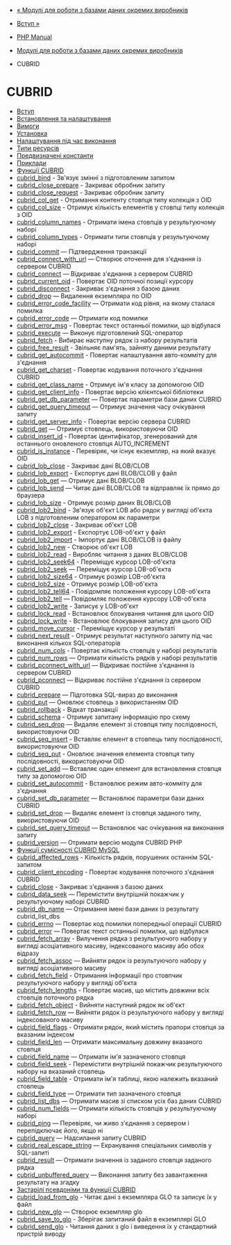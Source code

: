 - [« Модулі для роботи з базами даних окремих виробників](refs.database.vendors.md)
- [Вступ »](intro.cubrid.md)

- [PHP Manual](index.md)
- [Модулі для роботи з базами даних окремих виробників](refs.database.vendors.md)
- CUBRID

# CUBRID

- [Вступ](intro.cubrid.md)
- [Встановлення та налаштування](cubrid.setup.md)
- [Вимоги](cubrid.requirements.md)
- [Установка](cubrid.installation.md)
- [Налаштування під час виконання](cubrid.configuration.md)
- [Типи ресурсів](cubrid.resources.md)
- [Предвизначені константи](cubrid.constants.md)
- [Приклади](cubrid.examples.md)
- [Функції CUBRID](ref.cubrid.md)
- [cubrid_bind](function.cubrid-bind.md) - Зв'язує змінні
з підготовленим запитом
- [cubrid_close_prepare](function.cubrid-close-prepare.md) -
Закриває обробник запиту
- [cubrid_close_request](function.cubrid-close-request.md) -
Закриває обробник запиту
- [cubrid_col_get](function.cubrid-col-get.md) - Отримання
контенту стовпця типу колекція з OID
- [cubrid_col_size](function.cubrid-col-size.md) - Отримує
кількість елементів у стовпці типу колекція з OID
- [cubrid_column_names](function.cubrid-column-names.md) -
Отримати імена стовпців у результуючому наборі
- [cubrid_column_types](function.cubrid-column-types.md) -
Отримати типи стовпців у результуючому наборі
- [cubrid_commit](function.cubrid-commit.md) — Підтвердження
транзакції
- [cubrid_connect_with_url](function.cubrid-connect-with-url.md)
— Створює оточення для з'єднання із сервером CUBRID
- [cubrid_connect](function.cubrid-connect.md) — Відкриває
з'єднання з сервером CUBRID
- [cubrid_current_oid](function.cubrid-current-oid.md) -
Повертає OID поточної позиції курсору
- [cubrid_disconnect](function.cubrid-disconnect.md) - Закриває
з'єднання з базою даних
- [cubrid_drop](function.cubrid-drop.md) — Видалення екземпляра
по OID
- [cubrid_error_code_facility](function.cubrid-error-code-facility.md)
— Отримати код рівня, на якому сталася помилка
- [cubrid_error_code](function.cubrid-error-code.md) — Отримати
код помилки
- [cubrid_error_msg](function.cubrid-error-msg.md) - Повертає
текст останньої помилки, що відбулася
- [cubrid_execute](function.cubrid-execute.md) — Виконує
підготовлений SQL-оператор
- [cubrid_fetch](function.cubrid-fetch.md) - Вибирає наступну
рядок із набору результатів
- [cubrid_free_result](function.cubrid-free-result.md) -
Звільняє пам'ять, зайняту даними результату
- [cubrid_get_autocommit](function.cubrid-get-autocommit.md) -
Повертає налаштування авто-комміту для з'єднання
- [cubrid_get_charset](function.cubrid-get-charset.md) -
Повертає кодування поточного з'єднання CUBRID
- [cubrid_get_class_name](function.cubrid-get-class-name.md) -
Отримує ім'я класу за допомогою OID
- [cubrid_get_client_info](function.cubrid-get-client-info.md) -
Повертає версію клієнтської бібліотеки
- [cubrid_get_db_parameter](function.cubrid-get-db-parameter.md)
— Повертає параметри бази даних CUBRID
- [cubrid_get_query_timeout](function.cubrid-get-query-timeout.md)
— Отримує значення часу очікування запиту
- [cubrid_get_server_info](function.cubrid-get-server-info.md) -
Повертає версію сервера CUBRID
- [cubrid_get](function.cubrid-get.md) — Отримує стовпець,
використовуючи OID
- [cubrid_insert_id](function.cubrid-insert-id.md) - Повертає
ідентифікатор, згенерований для останнього оновленого
стовпця AUTO_INCREMENT
- [cubrid_is_instance](function.cubrid-is-instance.md) -
Перевіряє, чи існує екземпляр, на який вказує OID
- [cubrid_lob_close](function.cubrid-lob-close.md) - Закриває
дані BLOB/CLOB
- [cubrid_lob_export](function.cubrid-lob-export.md) -
Експортує дані BLOB/CLOB у файл
- [cubrid_lob_get](function.cubrid-lob-get.md) — Отримує дані
BLOB/CLOB
- [cubrid_lob_send](function.cubrid-lob-send.md) — Читає дані
BLOB/CLOB та відправляє їх прямо до браузера
- [cubrid_lob_size](function.cubrid-lob-size.md) - Отримує
розмір даних BLOB/CLOB
- [cubrid_lob2_bind](function.cubrid-lob2-bind.md) - Зв'язує
об'єкт LOB або рядок у вигляді об'єкта LOB з підготовленим
оператором як параметри
- [cubrid_lob2_close](function.cubrid-lob2-close.md) - Закриває
об'єкт LOB
- [cubrid_lob2_export](function.cubrid-lob2-export.md) -
Експортує LOB-об'єкт у файл
- [cubrid_lob2_import](function.cubrid-lob2-import.md) -
Імпортує дані BLOB/CLOB із файлу
- [cubrid_lob2_new](function.cubrid-lob2-new.md) - Створює
об'єкт LOB
- [cubrid_lob2_read](function.cubrid-lob2-read.md) - Виробляє
читання з даних BLOB/CLOB
- [cubrid_lob2_seek64](function.cubrid-lob2-seek64.md) -
Переміщує курсор LOB-об'єкта
- [cubrid_lob2_seek](function.cubrid-lob2-seek.md) — Переміщує
курсор LOB-об'єкта
- [cubrid_lob2_size64](function.cubrid-lob2-size64.md) -
Отримує розмір LOB-об'єкта
- [cubrid_lob2_size](function.cubrid-lob2-size.md) - Отримує
розмір LOB-об'єкта
- [cubrid_lob2_tell64](function.cubrid-lob2-tell64.md) -
Повідомляє положення курсору LOB-об'єкта
- [cubrid_lob2_tell](function.cubrid-lob2-tell.md) — Повідомляє
положення курсору LOB-об'єкта
- [cubrid_lob2_write](function.cubrid-lob2-write.md) -
Записує у LOB-об'єкт
- [cubrid_lock_read](function.cubrid-lock-read.md) -
Встановлює блокування читання для цього OID
- [cubrid_lock_write](function.cubrid-lock-write.md) -
Встановлює блокування запису для цього OID
- [cubrid_move_cursor](function.cubrid-move-cursor.md) -
Переміщує курсор у результаті
- [cubrid_next_result](function.cubrid-next-result.md) -
Отримує результат наступного запиту під час виконання кількох
SQL-операторів
- [cubrid_num_cols](function.cubrid-num-cols.md) - Повертає
кількість стовпців у наборі результатів
- [cubrid_num_rows](function.cubrid-num-rows.md) — Отримати
кількість рядків у наборі результатів
- [cubrid_pconnect_with_url](function.cubrid-pconnect-with-url.md)
— Відкриває постійне з'єднання із сервером CUBRID
- [cubrid_pconnect](function.cubrid-pconnect.md) — Відкриває
постійне з'єднання із сервером CUBRID
- [cubrid_prepare](function.cubrid-prepare.md) — Підготовка
SQL-вираз до виконання
- [cubrid_put](function.cubrid-put.md) — Оновлює стовпець з
використанням OID
- [cubrid_rollback](function.cubrid-rollback.md) - Відкат
транзакції
- [cubrid_schema](function.cubrid-schema.md) - Отримує
запитану інформацію про схему
- [cubrid_seq_drop](function.cubrid-seq-drop.md) — Видаляє
елемент зі стовпця типу послідовності, використовуючи OID
- [cubrid_seq_insert](function.cubrid-seq-insert.md) - Вставляє
елемент в стовпець типу послідовності, використовуючи OID
- [cubrid_seq_put](function.cubrid-seq-put.md) - Оновлює
значення елемента стовпця типу послідовності, використовуючи OID
- [cubrid_set_add](function.cubrid-set-add.md) — Вставляє один
елемент для встановлення стовпця типу за допомогою OID
- [cubrid_set_autocommit](function.cubrid-set-autocommit.md) -
Встановлює режим авто-комміту для з'єднання
- [cubrid_set_db_parameter](function.cubrid-set-db-parameter.md)
— Встановлює параметри бази даних CUBRID
- [cubrid_set_drop](function.cubrid-set-drop.md) — Видаляє
елемент із стовпця заданого типу, використовуючи OID
- [cubrid_set_query_timeout](function.cubrid-set-query-timeout.md)
— Встановлює час очікування на виконання запиту
- [cubrid_version](function.cubrid-version.md) — Отримати версію
модуля CUBRID PHP
- [Функції сумісності CUBRID MySQL](cubridmysql.cubrid.md)
- [cubrid_affected_rows](function.cubrid-affected-rows.md) -
Кількість рядків, порушених останнім SQL-запитом
- [cubrid_client_encoding](function.cubrid-client-encoding.md) -
Повертає кодування поточного з'єднання CUBRID
- [cubrid_close](function.cubrid-close.md) - Закриває
з'єднання з базою даних
- [cubrid_data_seek](function.cubrid-data-seek.md) — Перемістити
внутрішній покажчик у результуючому наборі CUBRID
- [cubrid_db_name](function.cubrid-db-name.md) — Отримання імені
бази даних із результату cubrid_list_dbs
- [cubrid_errno](function.cubrid-errno.md) — Повертає код
помилки попередньої операції CUBRID
- [cubrid_error](function.cubrid-error.md) — Повертає текст
останньої помилки, що відбулася
- [cubrid_fetch_array](function.cubrid-fetch-array.md) -
Вилучення рядка з результуючого набору у вигляді
асоціативного масиву, індексованого масиву або обох відразу
- [cubrid_fetch_assoc](function.cubrid-fetch-assoc.md) — Вийняти
рядок із результуючого набору у вигляді асоціативного масиву
- [cubrid_fetch_field](function.cubrid-fetch-field.md) -
Отримання інформації про стовпчик результуючого набору у вигляді
об'єкта
- [cubrid_fetch_lengths](function.cubrid-fetch-lengths.md) -
Повертає масив, що містить довжини всіх стовпців поточного рядка
- [cubrid_fetch_object](function.cubrid-fetch-object.md) -
Вийняти наступний рядок як об'єкт
- [cubrid_fetch_row](function.cubrid-fetch-row.md) — Вийняти
рядок із результуючого набору у вигляді індексованого масиву
- [cubrid_field_flags](function.cubrid-field-flags.md) -
Отримати рядок, який містить прапори стовпця за вказаним індексом
- [cubrid_field_len](function.cubrid-field-len.md) — Отримати
максимальну довжину вказаного стовпця
- [cubrid_field_name](function.cubrid-field-name.md) — Отримати
ім'я зазначеного стовпця
- [cubrid_field_seek](function.cubrid-field-seek.md) -
Перемістити внутрішній покажчик результуючого набору на
вказаний стовпець
- [cubrid_field_table](function.cubrid-field-table.md) -
Отримати ім'я таблиці, якою належить вказаний стовпець
- [cubrid_field_type](function.cubrid-field-type.md) — Отримати
тип зазначеного стовпця
- [cubrid_list_dbs](function.cubrid-list-dbs.md) — Отримати
масив зі списком усіх баз даних CUBRID
- [cubrid_num_fields](function.cubrid-num-fields.md) — Отримати
кількість стовпців у результуючому наборі
- [cubrid_ping](function.cubrid-ping.md) — Перевіряє, чи живо
з'єднання з сервером і перепідключає його, якщо ні
- [cubrid_query](function.cubrid-query.md) — Надсилання запиту
CUBRID
- [cubrid_real_escape_string](function.cubrid-real-escape-string.md)
— Екранування спеціальних символів у SQL-запиті
- [cubrid_result](function.cubrid-result.md) — Отримати значення
із заданого стовпця заданого рядка
- [cubrid_unbuffered_query](function.cubrid-unbuffered-query.md)
— Виконання запиту без завантаження результату на згадку
- [Застарілі псевдоніми та функції CUBRID](oldaliases.cubrid.md)
- [cubrid_load_from_glo](function.cubrid-load-from-glo.md) -
Читає дані з екземпляра GLO та записує їх у файл
- [cubrid_new_glo](function.cubrid-new-glo.md) — Створює
екземпляр glo
- [cubrid_save_to_glo](function.cubrid-save-to-glo.md) -
Зберігає запитаний файл в екземплярі GLO
- [cubrid_send_glo](function.cubrid-send-glo.md) - Читання даних
з glo і виведення їх у стандартний пристрій виводу
